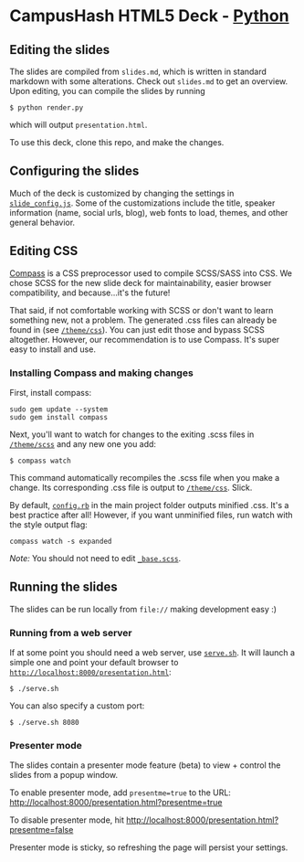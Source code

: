 # CampusHash HTML5 Deck - [Python](http://campushash.com/workshops/python)

## Editing the slides

The slides are compiled from `slides.md`, which is written in standard markdown with some alterations. Check out `slides.md` to get an overview. Upon editing, you can compile the slides by running

```
$ python render.py
```

which will output `presentation.html`.

To use this deck, clone this repo, and make the changes.

## Configuring the slides

Much of the deck is customized by changing the settings in [`slide_config.js`](slide_config.js).
Some of the customizations include the title, speaker
information (name, social urls, blog), web fonts to load, themes, and other
general behavior.

## Editing CSS

[Compass](http://compass-style.org/install/) is a CSS preprocessor used to compile
SCSS/SASS into CSS. We chose SCSS for the new slide deck for maintainability,
easier browser compatibility, and because...it's the future!

That said, if not comfortable working with SCSS or don't want to learn something
new, not a problem. The generated .css files can already be found in
(see [`/theme/css`](theme/css)). You can just edit those and bypass SCSS altogether.
However, our recommendation is to use Compass. It's super easy to install and use.

### Installing Compass and making changes

First, install compass:

    sudo gem update --system
    sudo gem install compass

Next, you'll want to watch for changes to the exiting .scss files in [`/theme/scss`](theme/scss)
and any new one you add:

```
$ compass watch
```

This command automatically recompiles the .scss file when you make a change.
Its corresponding .css file is output to [`/theme/css`](theme/css). Slick.

By default, [`config.rb`](config.rb) in the main project folder outputs minified
.css. It's a best practice after all! However, if you want unminified files,
run watch with the style output flag:
```
compass watch -s expanded
```

*Note:* You should not need to edit [`_base.scss`](theme/scss/_base.scss).

## Running the slides

The slides can be run locally from `file://` making development easy :)

### Running from a web server

If at some point you should need a web server, use [`serve.sh`](serve.sh). It will
launch a simple one and point your default browser to [`http://localhost:8000/presentation.html`](http://localhost:8000/presentation.html):
```
$ ./serve.sh
```

You can also specify a custom port:
```
$ ./serve.sh 8080
```

### Presenter mode

The slides contain a presenter mode feature (beta) to view + control the slides
from a popup window.

To enable presenter mode, add `presentme=true` to the URL: [http://localhost:8000/presentation.html?presentme=true](http://localhost:8000/presentation.html?presentme=true)

To disable presenter mode, hit [http://localhost:8000/presentation.html?presentme=false](http://localhost:8000/presentation.html?presentme=false)

Presenter mode is sticky, so refreshing the page will persist your settings.